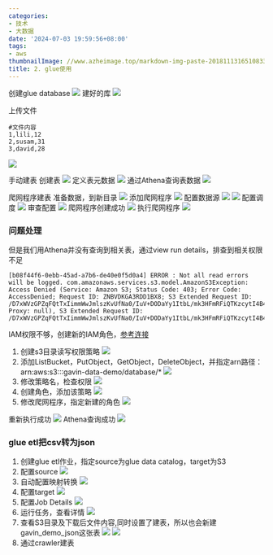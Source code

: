 ```yaml
---
categories:
- 技术
- 大数据
date: '2024-07-03 19:59:56+08:00'
tags:
- aws
thumbnailImage: //www.azheimage.top/markdown-img-paste-2018111316510833.png
title: 2. glue使用
---
```

创建glue database
![](https://www.azheimage.top/markdown-img-paste-20230619151532781.png)
建好的库
![](https://www.azheimage.top/markdown-img-paste-20230619151835756.png)

上传文件
```shell
#文件内容
1,lili,12
2,susam,31
3,david,28
```
![](https://www.azheimage.top/markdown-img-paste-20230619172805472.png)

手动建表
创建表
![](https://www.azheimage.top/markdown-img-paste-20230619173133883.png)
定义表元数据
![](https://www.azheimage.top/markdown-img-paste-20230619173352161.png)
通过Athena查询表数据
![](https://www.azheimage.top/markdown-img-paste-20230619173730450.png)

爬网程序建表
准备数据，到新目录
![](https://www.azheimage.top/markdown-img-paste-2023061917433586.png)
添加爬网程序
![](https://www.azheimage.top/markdown-img-paste-2023061917444037.png)
配置数据源
![](https://www.azheimage.top/markdown-img-paste-20230619174605906.png)
![](https://www.azheimage.top/markdown-img-paste-20230619174620922.png)
配置调度
![](https://www.azheimage.top/markdown-img-paste-20230619174837314.png)
审查配置
![](https://www.azheimage.top/markdown-img-paste-20230619174919584.png)
爬网程序创建成功
![](https://www.azheimage.top/markdown-img-paste-20230619175117774.png)
执行爬网程序
![](https://www.azheimage.top/markdown-img-paste-20230619175231628.png)
### 问题处理
但是我们用Athena并没有查询到相关表，通过view run details，排查到相关权限不足
```log
[b08f44f6-0ebb-45ad-a7b6-de40e0f5d0a4] ERROR : Not all read errors will be logged. com.amazonaws.services.s3.model.AmazonS3Exception: Access Denied (Service: Amazon S3; Status Code: 403; Error Code: AccessDenied; Request ID: ZNBVDKGA3RDD1BX8; S3 Extended Request ID: /D7xWVzGPZqFQtTxIimmWwJmlszKvUfNa0/IuV+DODaYy1ItbL/mk3HFmRFiQTKzcytI4B47dxlu7u+5DqQ+jA==; Proxy: null), S3 Extended Request ID: /D7xWVzGPZqFQtTxIimmWwJmlszKvUfNa0/IuV+DODaYy1ItbL/mk3HFmRFiQTKzcytI4B47dxlu7u+5DqQ+jA==
```
IAM权限不够，创建新的IAM角色，[参考连接](https://docs.aws.amazon.com/zh_cn/glue/latest/dg/create-an-iam-role.html)
1. 创建s3目录读写权限策略
![](https://www.azheimage.top/markdown-img-paste-20230619185021360.png)
2. 添加ListBucket，PutObject，GetObject，DeleteObject，并指定arn路径：arn:aws:s3:::gavin-data-demo/database/*
![](https://www.azheimage.top/markdown-img-paste-20230619185646995.png)
3. 修改策略名，检查权限
![](https://www.azheimage.top/markdown-img-paste-20230619185857923.png)
4. 创建角色，添加该策略
![](https://www.azheimage.top/markdown-img-paste-20230620101145614.png)
5. 修改爬网程序，指定新建的角色
![](https://www.azheimage.top/markdown-img-paste-20230620101253564.png)

重新执行成功
![](https://www.azheimage.top/markdown-img-paste-20230620102533165.png)
Athena查询成功
![](https://www.azheimage.top/markdown-img-paste-20230620102624727.png)

### glue etl把csv转为json

1. 创建glue etl作业，指定source为glue data catalog，target为S3
2. 配置source
![](https://www.azheimage.top/markdown-img-paste-20230620103935331.png)
3. 自动配置映射转换
![](https://www.azheimage.top/markdown-img-paste-20230620104007371.png)
4. 配置target
![](https://www.azheimage.top/markdown-img-paste-20230620104246613.png)
5. 配置Job Details
![](https://www.azheimage.top/markdown-img-paste-20230620104702402.png)
6. 运行任务，查看详情
![](https://www.azheimage.top/markdown-img-paste-20230620105057972.png)
7. 查看S3目录及下载后文件内容,同时设置了建表，所以也会新建gavin_demo_json这张表
![](https://www.azheimage.top/markdown-img-paste-20230620105321964.png)
![](https://www.azheimage.top/markdown-img-paste-20230620105233913.png)
8. 通过crawler建表



